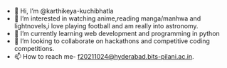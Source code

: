 - 👋 Hi, I’m @karthikeya-kuchibhatla
- 👀 I’m interested in watching anime,reading manga/manhwa and lightnovels,i love playing football and am really into astronomy.
- 🌱 I’m currently learning web development and programming in python
- 💞️ I’m looking to collaborate on hackathons and competitive coding competitions.
- 📫 How to reach me- f20211024@hyderabad.bits-pilani.ac.in.

<!---
karthikeya-kuchibhatla/karthikeya-kuchibhatla is a ✨ special ✨ repository because its `README.md` (this file) appears on your GitHub profile.
You can click the Preview link to take a look at your changes.
>

